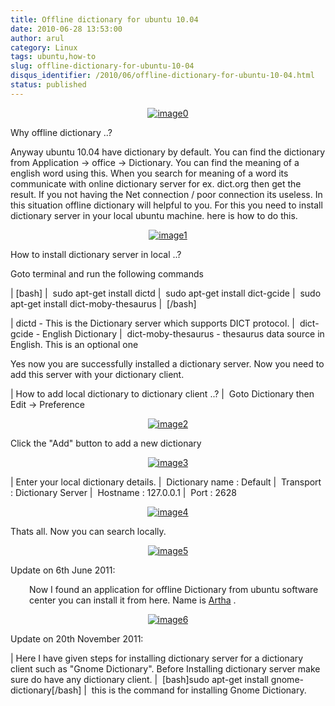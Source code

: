 ```yaml
---
title: Offline dictionary for ubuntu 10.04
date: 2010-06-28 13:53:00
author: arul
category: Linux
tags: ubuntu,how-to
slug: offline-dictionary-for-ubuntu-10-04
disqus_identifier: /2010/06/offline-dictionary-for-ubuntu-10-04.html
status: published
---
```


<div class="separator" style="clear: both; text-align: center;">

[![image0](http://4.bp.blogspot.com/_X5tq9y9xv2s/TCj1u9sK79I/AAAAAAAAAbE/6-RRuRSCn6w/s320/ubuntu_icon.png)](http://4.bp.blogspot.com/_X5tq9y9xv2s/TCj1u9sK79I/AAAAAAAAAbE/6-RRuRSCn6w/s1600/ubuntu_icon.png)

</div>
<div class="separator" style="clear: both; text-align: left;">

Why offline dictionary ..?

</div>
<div class="separator" style="clear: both; text-align: left;">

Anyway ubuntu 10.04 have dictionary by default. You can find the
dictionary from Application → office → Dictionary. You can find the
meaning of a english word using this. When you search for meaning of a
word its communicate with online dictionary server for ex. dict.org then
get the result. If you not having the Net connection / poor connection
its useless. In this situation offline dictionary will helpful to you.
For this you need to install dictionary server in your local ubuntu
machine. here is how to do this.

</div>
<div class="separator" style="clear: both; text-align: center;">

[![image1](http://1.bp.blogspot.com/_X5tq9y9xv2s/TCj6wHIa52I/AAAAAAAAAbM/r_06GVCYYNc/s320/How+to+offline+Dictionery+ubuntu.png)](http://1.bp.blogspot.com/_X5tq9y9xv2s/TCj6wHIa52I/AAAAAAAAAbM/r_06GVCYYNc/s1600/How+to+offline+Dictionery+ubuntu.png)

</div>
<div class="separator" style="clear: both; text-align: left;">

How to install dictionary server in local ..?

</div>
<div class="separator" style="clear: both; text-align: left;">

Goto terminal and run the following commands

</div>

| \[bash\]
|  sudo apt-get install dictd
|  sudo apt-get install dict-gcide
|  sudo apt-get install dict-moby-thesaurus
|  \[/bash\]

| dictd - This is the Dictionary server which supports DICT protocol.
|  dict-gcide - English Dictionary
|  dict-moby-thesaurus - thesaurus data source in English. This is an
  optional one

Yes now you are successfully installed a dictionary server. Now you need
to add this server with your dictionary client.

| How to add local dictionary to dictionary client ..?
|  Goto Dictionary then Edit → Preference

<div class="separator" style="clear: both; text-align: center;">

[![image2](http://1.bp.blogspot.com/_X5tq9y9xv2s/TCj7I1bnJXI/AAAAAAAAAbU/9Xf59VIKGzM/s320/How+to+offline+Dictionery+ubuntu+-+preference.png)](http://1.bp.blogspot.com/_X5tq9y9xv2s/TCj7I1bnJXI/AAAAAAAAAbU/9Xf59VIKGzM/s1600/How+to+offline+Dictionery+ubuntu+-+preference.png)

</div>

Click the \"Add\" button to add a new dictionary

<div class="separator" style="clear: both; text-align: center;">

[![image3](http://4.bp.blogspot.com/_X5tq9y9xv2s/TCj7lwcawGI/AAAAAAAAAbc/kn0Tb2pGQ6M/s320/How+to+offline+Dictionery+ubuntu-add+dictionary.png)](http://4.bp.blogspot.com/_X5tq9y9xv2s/TCj7lwcawGI/AAAAAAAAAbc/kn0Tb2pGQ6M/s1600/How+to+offline+Dictionery+ubuntu-add+dictionary.png)

</div>

| Enter your local dictionary details.
|  Dictionary name : Default
|  Transport : Dictionary Server
|  Hostname : 127.0.0.1
|  Port : 2628

<div class="separator" style="clear: both; text-align: center;">

[![image4](http://3.bp.blogspot.com/_X5tq9y9xv2s/TCj8O4iRQpI/AAAAAAAAAbk/wsIQHjRkmc0/s320/How+to+offline+Dictionery+ubuntu-Edit+Dictionary+Source.png)](http://3.bp.blogspot.com/_X5tq9y9xv2s/TCj8O4iRQpI/AAAAAAAAAbk/wsIQHjRkmc0/s1600/How+to+offline+Dictionery+ubuntu-Edit+Dictionary+Source.png)

</div>

Thats all. Now you can search locally.

<div class="separator" style="clear: both; text-align: center;">

[![image5](http://1.bp.blogspot.com/_X5tq9y9xv2s/TCj80W9JaTI/AAAAAAAAAbs/RH9BORx27fs/s320/java+-+ubuntu+Dictionary+search.png)](http://1.bp.blogspot.com/_X5tq9y9xv2s/TCj80W9JaTI/AAAAAAAAAbs/RH9BORx27fs/s1600/java+-+ubuntu+Dictionary+search.png)

</div>
<div class="separator" style="clear: both; text-align: left;">

Update on 6th June 2011:

</div>
<div class="separator"
style="clear: both; text-align: left; padding-left: 30px;">

Now I found an application for offline Dictionary from ubuntu software
center you can install it from here. Name is
[Artha](http://artha.sourceforge.net/wiki/index.php/Home) .

</div>
<div class="separator" style="clear: both; text-align: center;">

[![image6](http://1.bp.blogspot.com/-UvmfYZPfF-0/TevXeMyrFdI/AAAAAAAAAps/oUuZWdM5oXY/s400/artha-offlince-dictionary.png)](http://1.bp.blogspot.com/-UvmfYZPfF-0/TevXeMyrFdI/AAAAAAAAAps/oUuZWdM5oXY/s1600/artha-offlince-dictionary.png)

</div>

Update on 20th November 2011:

| Here I have given steps for installing dictionary server for a
  dictionary client such as \"Gnome Dictionary\". Before Installing
  dictionary server make sure do have any dictionary client.
|  \[bash\]sudo apt-get install gnome-dictionary\[/bash\]
|  this is the command for installing Gnome Dictionary.
